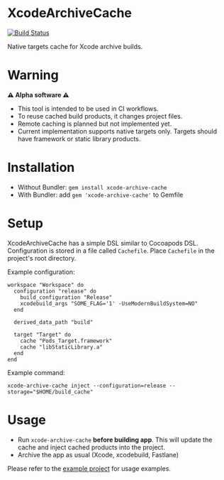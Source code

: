 # XcodeArchiveCache
[![Build Status](https://travis-ci.com/sweatco/xcode-archive-cache.svg?branch=master)](https://travis-ci.com/sweatco/xcode-archive-cache)

Native targets cache for Xcode archive builds.

# Warning

**⚠️ Alpha software ⚠️**

- This tool is intended to be used in CI workflows.
- To reuse cached build products, it changes project files.
- Remote caching is planned but not implemented yet.
- Current implementation supports native targets only. Targets should have framework or static library products.

# Installation

- Without Bundler: `gem install xcode-archive-cache`
- With Bundler: add `gem 'xcode-archive-cache'` to Gemfile

# Setup

XcodeArchiveCache has a simple DSL similar to Cocoapods DSL. Configuration is stored in a file called `Cachefile`. Place `Cachefile` in the project's root directory.

Example configuration:

```
workspace "Workspace" do
  configuration "release" do
    build_configuration "Release"
    xcodebuild_args "SOME_FLAG='1' -UseModernBuildSystem=NO"
  end

  derived_data_path "build"

  target "Target" do
    cache "Pods_Target.framework"
    cache "libStaticLibrary.a"
  end
end
```

Example command:

```
xcode-archive-cache inject --configuration=release --storage="$HOME/build_cache"
```

# Usage

- Run `xcode-archive-cache` **before building app**. This will update the cache and inject cached products into the project.
- Archive the app as usual (Xcode, xcodebuild, Fastlane)

Please refer to the [example project](https://github.com/sweatco/xcode-archive-cache-example) for usage examples.
